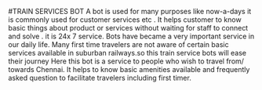 #TRAIN SERVICES BOT 
A bot is used for many purposes like now-a-days it is commonly used for customer services etc . It helps customer to know basic things about product or services without waiting for staff to connect and solve . it is 24x 7 service. Bots have became a very important service in our daily life. 
Many first time travelers are not aware of certain basic services available in suburban railways.so this train service bots will ease their journey 
Here this bot is a service to people who wish to travel from/ towards Chennai. It helps to know basic amenities available and frequently asked question to facilitate travelers including first timer.
